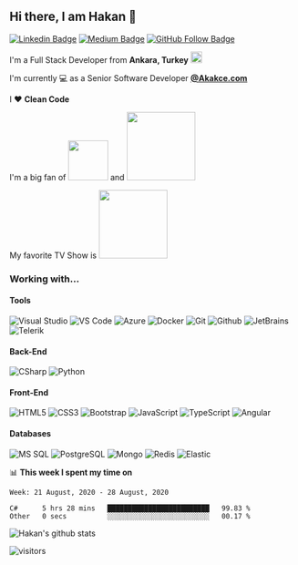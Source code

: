 ## Hi there, I am Hakan 👋

[![Linkedin Badge](https://img.shields.io/badge/-Linkedin-blue?style=flat&logo=Linkedin&logoColor=white&link=https://www.linkedin.com/in/hgunay/)](https://www.linkedin.com/in/hgunay/) 
[![Medium Badge](https://img.shields.io/badge/-Medium-black?style=flat&logo=Medium&logoColor=white&link=https://medium.com/@hakangunay)](https://medium.com/@hakangunay) 
[![GitHub Follow Badge](https://img.shields.io/github/followers/hgunay?label=follow&style=social)](https://github.com/hgunay)

I'm a Full Stack Developer from  **Ankara, Turkey** <img src="https://raw.githubusercontent.com/hgunay/hgunay/master/images/turkiye.png" width="20" />

I'm currently :computer: as a Senior Software Developer **[@Akakce.com](https://www.akakce.com)**

I :heart: **Clean Code** 

I'm a big fan of <img src="https://raw.githubusercontent.com/hgunay/hgunay/master/images/starwars.png" width="70" /> and <img src="https://raw.githubusercontent.com/hgunay/hgunay/master/images/lotr.png" width="120" />

My favorite TV Show is <img src="https://raw.githubusercontent.com/hgunay/hgunay/master/images/poi.png" width="120" />

### Working with...

#### Tools

![Visual Studio](https://img.shields.io/badge/-Visual%20Studio-5C2D91?style=flat&logo=visual-studio&logoColor=fff)
![VS Code](http://img.shields.io/badge/-VS%20Code-007ACC?style=flat&logo=visual-studio-code&logoColor=fff)
![Azure](https://img.shields.io/badge/-Microsoft%20Azure-0089D6?style=flat&logo=Microsoft%20Azure&logoColor=fff)
![Docker](https://img.shields.io/badge/-Docker-2496ED?style=flat&logo=Docker&logoColor=fff)
![Git](https://img.shields.io/badge/-Git-F05032?style=flat&logo=Git&logoColor=fff)
![Github](https://img.shields.io/badge/-Github-181717?style=flat&logo=Github&logoColor=fff)
![JetBrains](https://img.shields.io/badge/-Jetbrains-000000?style=flat&logo=Jetbrains&logoColor=fff)
![Telerik](https://img.shields.io/badge/-Telerik-5ce500?style=flat&logoColor=fff)



#### Back-End

![CSharp](https://img.shields.io/badge/-C%23-239120?style=flat&logo=c%20sharp&logoColor=fff)
![Python](https://img.shields.io/badge/-Python-3776AB?style=flat&logo=python&logoColor=fff)

#### Front-End

![HTML5](https://img.shields.io/badge/-HTML5-E34F26?style=flat&logo=HTML5&logoColor=fff)
![CSS3](https://img.shields.io/badge/-CSS3-1572B6?style=flat&logo=CSS3&logoColor=fff)
![Bootstrap](https://img.shields.io/badge/-Bootstrap-563D7C?style=flat&logo=bootstrap&logoColor=fff)
![JavaScript](https://img.shields.io/badge/-JavaScript-F7DF1E?style=flat&logo=javascript&logoColor=000)
![TypeScript](https://img.shields.io/badge/-TypeScript-007ACC?style=flat&logo=typescript&logoColor=fff)
![Angular](https://img.shields.io/badge/-Angular-DD0031?style=flat&logo=angular&logoColor=fff)

#### Databases

![MS SQL](https://img.shields.io/badge/-MS%20SQL-CC2927?style=flat&logo=microsoft%20sql%20server&logoColor=fff)
![PostgreSQL](https://img.shields.io/badge/-PostgreSQL-336791?style=flat&logo=postgresql)
![Mongo](https://img.shields.io/badge/-Mongo-47A248?style=flat&logo=Mongodb&logoColor=fff)
![Redis](https://img.shields.io/badge/-Redis-DC382D?style=flat&logo=Redis&logoColor=fff)
![Elastic](https://img.shields.io/badge/-Elastic%20Search-005571?style=flat&logo=ElasticSearch&logoColor=fff)

📊 **This week I spent my time on**
<!--START_SECTION:waka-->
```text
Week: 21 August, 2020 - 28 August, 2020

C#      5 hrs 28 mins   █████████████████████████   99.83 % 
Other   0 secs          ░░░░░░░░░░░░░░░░░░░░░░░░░   00.17 % 
```
<!--END_SECTION:waka-->

![Hakan's github stats](https://github-readme-stats.vercel.app/api?username=hgunay&show_icons=true&theme=nightowl)

![visitors](https://visitor-badge.laobi.icu/badge?page_id=hgunay)
